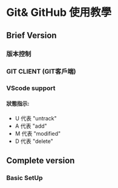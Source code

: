 # Git& GitHub 使用教學
## Brief Version
### 版本控制
### GIT CLIENT (GIT客戶端)
### VScode support
#### 狀態指示:
* U 代表 "untrack"
* A 代表 "add"
* M 代表 "modified"
* D 代表 "delete" 
## Complete version
### Basic SetUp
